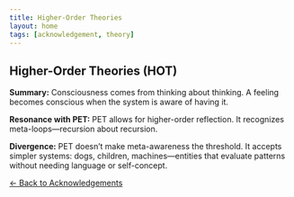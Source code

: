 ```yaml
---
title: Higher-Order Theories
layout: home
tags: [acknowledgement, theory]
---
```


## Higher-Order Theories (HOT)

**Summary:** Consciousness comes from thinking about thinking. A feeling becomes conscious when the system is aware of having it.

**Resonance with PET:** PET allows for higher-order reflection. It recognizes meta-loops—recursion about recursion.

**Divergence:** PET doesn’t make meta-awareness the threshold. It accepts simpler systems: dogs, children, machines—entities that evaluate patterns without needing language or self-concept.

[← Back to Acknowledgements](/ideas/acknowledgements/)
